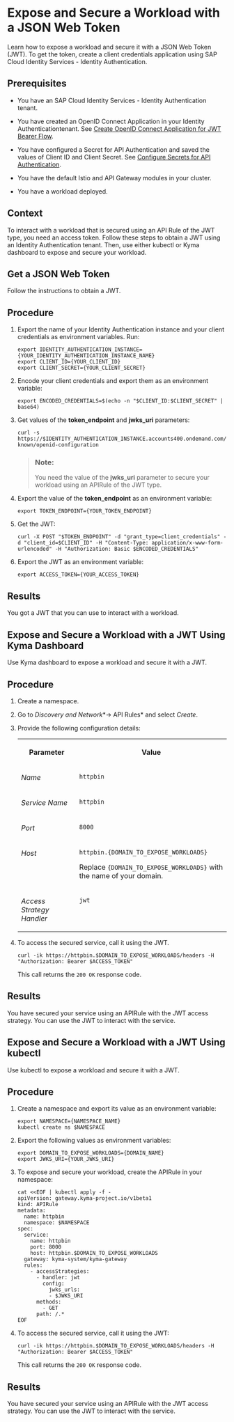 <!-- loio44bb2d3596554bf4b94ea344e40937dd -->

# Expose and Secure a Workload with a JSON Web Token

Learn how to expose a workload and secure it with a JSON Web Token \(JWT\). To get the token, create a client credentials application using SAP Cloud Identity Services - Identity Authentication.



<a name="loio44bb2d3596554bf4b94ea344e40937dd__prereq_g4r_ybm_rsb"/>

## Prerequisites

-   You have an SAP Cloud Identity Services - Identity Authentication tenant.

-   You have created an OpenID Connect Application in your Identity Authenticationtenant. See [Create OpenID Connect Application for JWT Bearer Flow](https://help.sap.com/docs/identity-authentication/identity-authentication/configure-apps-create-openid-connect-application-for-jwt-bearer-flow?version=Cloud).

-   You have configured a Secret for API Authentication and saved the values of Client ID and Client Secret. See [Configure Secrets for API Authentication](https://help.sap.com/docs/identity-authentication/identity-authentication/dev-configure-secrets-for-api-authentication?version=Cloud).
-   You have the default Istio and API Gateway modules in your cluster.

-   You have a workload deployed.




## Context

To interact with a workload that is secured using an API Rule of the JWT type, you need an access token. Follow these steps to obtain a JWT using an Identity Authentication tenant. Then, use either kubectl or Kyma dashboard to expose and secure your workload.

<a name="loio70aee8a8e9c34c22a2ac0fc02b74789a"/>

<!-- loio70aee8a8e9c34c22a2ac0fc02b74789a -->

## Get a JSON Web Token

Follow the instructions to obtain a JWT.



## Procedure

1.  Export the name of your Identity Authentication instance and your client credentials as environment variables. Run:

    ```
    export IDENTITY_AUTHENTICATION_INSTANCE={YOUR_IDENTITY_AUTHENTICATION_INSTANCE_NAME}
    export CLIENT_ID={YOUR_CLIENT_ID}
    export CLIENT_SECRET={YOUR_CLIENT_SECRET}
    ```

2.  Encode your client credentials and export them as an environment variable:

    ```
    export ENCODED_CREDENTIALS=$(echo -n "$CLIENT_ID:$CLIENT_SECRET" | base64)
    ```

3.  Get values of the **token\_endpoint** and **jwks\_uri** parameters:

    ```
    curl -s https://$IDENTITY_AUTHENTICATION_INSTANCE.accounts400.ondemand.com/.well-known/openid-configuration
    ```

    > ### Note:  
    > You need the value of the **jwks\_uri** parameter to secure your workload using an APIRule of the JWT type.

4.  Export the value of the **token\_endpoint** as an environment variable:

    ```
    export TOKEN_ENDPOINT={YOUR_TOKEN_ENDPOINT}
    ```

5.  Get the JWT:

    ```
    curl -X POST "$TOKEN_ENDPOINT" -d "grant_type=client_credentials" -d "client_id=$CLIENT_ID" -H "Content-Type: application/x-www-form-urlencoded" -H "Authorization: Basic $ENCODED_CREDENTIALS"
    ```

6.  Export the JWT as an environment variable:

    ```
    export ACCESS_TOKEN={YOUR_ACCESS_TOKEN}
    ```




<a name="loio70aee8a8e9c34c22a2ac0fc02b74789a__result_lqv_ggn_rsb"/>

## Results

You got a JWT that you can use to interact with a workload.

<a name="loioc83ae5d38fee48f7a0aebd8833f4631d"/>

<!-- loioc83ae5d38fee48f7a0aebd8833f4631d -->

## Expose and Secure a Workload with a JWT Using Kyma Dashboard

Use Kyma dashboard to expose a workload and secure it with a JWT.



<a name="loioc83ae5d38fee48f7a0aebd8833f4631d__steps_sk5_xwq_1bc"/>

## Procedure

1.  Create a namespace.

2.  Go to *Discovery and Network**→ API Rules* and select *Create*.

3.  Provide the following configuration details:


    <table>
    <tr>
    <th valign="top">

    Parameter
    
    </th>
    <th valign="top">

    Value
    
    </th>
    </tr>
    <tr>
    <td valign="top">
    
    *Name*
    
    </td>
    <td valign="top">
    
    `httpbin`
    
    </td>
    </tr>
    <tr>
    <td valign="top">
    
    *Service Name*
    
    </td>
    <td valign="top">
    
    `httpbin`
    
    </td>
    </tr>
    <tr>
    <td valign="top">
    
    *Port*
    
    </td>
    <td valign="top">
    
    `8000`
    
    </td>
    </tr>
    <tr>
    <td valign="top">
    
    *Host*
    
    </td>
    <td valign="top">
    
    `httpbin.{DOMAIN_TO_EXPOSE_WORKLOADS}`

    Replace `{DOMAIN_TO_EXPOSE_WORKLOADS}` with the name of your domain.
    
    </td>
    </tr>
    <tr>
    <td valign="top">
    
    *Access Strategy Handler*
    
    </td>
    <td valign="top">
    
    `jwt`
    
    </td>
    </tr>
    </table>
    
4.  To access the secured service, call it using the JWT.

    ```
    curl -ik https://httpbin.$DOMAIN_TO_EXPOSE_WORKLOADS/headers -H "Authorization: Bearer $ACCESS_TOKEN"
    ```

    This call returns the `200 OK` response code.




<a name="loioc83ae5d38fee48f7a0aebd8833f4631d__result_rcr_yvq_1bc"/>

## Results

You have secured your service using an APIRule with the JWT access strategy. You can use the JWT to interact with the service.

<a name="loio83359eaade534602ae219211c56c9207"/>

<!-- loio83359eaade534602ae219211c56c9207 -->

## Expose and Secure a Workload with a JWT Using kubectl

Use kubectl to expose a workload and secure it with a JWT.



## Procedure

1.  Create a namespace and export its value as an environment variable:

    ```
    export NAMESPACE={NAMESPACE_NAME}
    kubectl create ns $NAMESPACE
    ```

2.  Export the following values as environment variables:

    ```
    export DOMAIN_TO_EXPOSE_WORKLOADS={DOMAIN_NAME}
    export JWKS_URI={YOUR_JWKS_URI}
    ```

3.  To expose and secure your workload, create the APIRule in your namespace:

    ```
    cat <<EOF | kubectl apply -f -
    apiVersion: gateway.kyma-project.io/v1beta1
    kind: APIRule
    metadata:
      name: httpbin
      namespace: $NAMESPACE
    spec:
      service:
        name: httpbin
        port: 8000
        host: httpbin.$DOMAIN_TO_EXPOSE_WORKLOADS
      gateway: kyma-system/kyma-gateway
      rules:
        - accessStrategies:
          - handler: jwt
            config:
              jwks_urls:
              - $JWKS_URI
          methods:
            - GET
          path: /.* 
    EOF
    ```

4.  To access the secured service, call it using the JWT:

    ```
    curl -ik https://httpbin.$DOMAIN_TO_EXPOSE_WORKLOADS/headers -H "Authorization: Bearer $ACCESS_TOKEN"
    ```

    This call returns the `200 OK` response code.




<a name="loio83359eaade534602ae219211c56c9207__result_rcr_yvq_1bc"/>

## Results

You have secured your service using an APIRule with the JWT access strategy. You can use the JWT to interact with the service.

